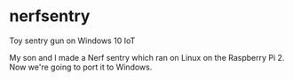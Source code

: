 # nerfsentry
Toy sentry gun on Windows 10 IoT

My son and I made a Nerf sentry which ran on Linux on the Raspberry Pi 2.
Now we're going to port it to Windows.

